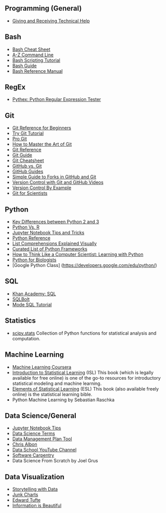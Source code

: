 ## Programming (General)
* [Giving and Receiving Technical Help](https://www.youtube.com/watch?v=hY14Er6JX2s)

## Bash
* [Bash Cheat Sheet](http://www.pixelbeat.org/cmdline.html)
* [A-Z Command Line](https://ss64.com/bash/)
* [Bash Scripting Tutorial](http://ryanstutorials.net/bash-scripting-tutorial/)
* [Bash Guide](http://mywiki.wooledge.org/BashGuide)
* [Bash Reference Manual](https://www.gnu.org/software/bash/manual/bashref.html)

## RegEx
* [Pythex: Python Regular Expression Tester](http://pythex.org/)

## Git
* [Git Reference for Beginners](http://www.dataschool.io/git-quick-reference-for-beginners/)
* [Try Git Tutorial](https://try.github.io/levels/1/challenges/1)
* [Pro Git](https://git-scm.com/book/en/v2)
* [How to Master the Art of Git](https://hackernoon.com/how-to-master-the-art-of-git-68e1050f3147)
* [Git Reference](http://gitref.org/)
* [Git Guide](http://rogerdudler.github.io/git-guide/)
* [Git Cheatsheet](http://ndpsoftware.com/git-cheatsheet.html)
* [GitHub vs. Git](http://www.dataschool.io/github-is-just-dropbox-for-git/)
* [GitHub Guides](https://guides.github.com/)
* [Simple Guide to Forks in GitHub and Git](http://www.dataschool.io/simple-guide-to-forks-in-github-and-git/)
* [Version Control with Git and GitHub Videos](https://www.youtube.com/playlist?list=PL5-da3qGB5IBLMp7LtN8Nc3Efd4hJq0kD)
* [Version Control By Example](http://ericsink.com/vcbe/html/bk01-toc.html)
* [Git for Scientists](http://nyuccl.org/pages/GitTutorial/)

## Python
* [Key Differences between Python 2 and 3](http://sebastianraschka.com/Articles/2014_python_2_3_key_diff.html)
* [Python Vs. R](http://www.dataschool.io/python-or-r-for-data-science/)
* [Jupyter Notebook Tips and Tricks](https://www.dataquest.io/blog/jupyter-notebook-tips-tricks-shortcuts/)
* [Python Reference](https://github.com/rasbt/python_reference)
* [List Comprehensions Explained Visually](http://treyhunner.com/2015/12/python-list-comprehensions-now-in-color/)
* [Curated List of Python Frameworks](https://github.com/vinta/awesome-python)
* [How to Think Like a Computer Scientist: Learning with Python](http://openbookproject.net/thinkcs/python/english2e/index.html)
* [Python for Biologists](http://pythonforbiologists.com/)
* [Google Python Class] (https://developers.google.com/edu/python/)

## SQL
* [Khan Academy: SQL](https://www.khanacademy.org/computing/computer-programming/sql)
* [SQLBolt](https://sqlbolt.com/)
* [Mode SQL Tutorial](https://modeanalytics.com/)

## Statistics
* [scipy.stats](https://docs.scipy.org/doc/scipy/reference/stats.html) Collection of Python functions for statistical analysis and computation.

## Machine Learning
* [Machine Learning Coursera](https://www.coursera.org/learn/machine-learning)
* [Introduction to Statistical Learning](http://www-bcf.usc.edu/~gareth/ISL/) (ISL) This book (which is legally available for free online) is one of the go-to resources for introductory statistical modeling and machine learning.
* [Elements of Statistical Learning](https://statweb.stanford.edu/~tibs/ElemStatLearn/) (ESL) This book (also available freely online) is the statistical learning bible.
* Python Machine Learning by Sebastian Raschka

## Data Science/General
* [Jupyter Notebook Tips](https://www.dataquest.io/blog/jupyter-notebook-tips-tricks-shortcuts/)
* [Data Science Terms](https://github.com/rasbt/pattern_classification/blob/master/resources/data_glossary.md)
* [Data Management Plan Tool](https://dmptool.org/)
* [Chris Albon](https://chrisalbon.com/)
* [Data School YouTube Channel](https://www.youtube.com/channel/UCnVzApLJE2ljPZSeQylSEyg)
* [Software Carpentry](https://software-carpentry.org/)
* Data Science From Scratch by Joel Grus

## Data Visualization
* [Storytelling with Data](http://www.storytellingwithdata.com/)
* [Junk Charts](http://junkcharts.typepad.com/)
* [Edward Tufte](https://www.edwardtufte.com/tufte/)
* [Information is Beautiful](http://www.informationisbeautiful.net/)